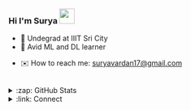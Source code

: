 ### Hi I'm Surya <img src="https://raw.githubusercontent.com/MartinHeinz/MartinHeinz/master/wave.gif" width="30px">

- 🔭 Undegrad at IIIT Sri City
- 🌱 Avid ML and DL learner
<!-- - 📃 [My Resume](https://surya1701.github.io/) -->
- ✉️ How to reach me: [suryavardan17@gmail.com](mailto:suryavardan17@gmail.com)

<br />

<details>
  <summary>:zap: GitHub Stats</summary>

  [![Github stats](https://github-readme-stats.vercel.app/api?username=surya1701&theme=radical&hide=issues&count_private=true&show_icons=true)](https://github.com/surya1701/)
  <br/>
   [![Repo Card](https://github-readme-stats.vercel.app/api/pin/?username=surya1701&repo=surya1701.github.io&theme=radical&show_owner=true)](https://github.com/surya1701/surya1701.github.io/)
</details>

<details>
  <summary>:link: Connect</summary>
  <br/>
  <img width="10px"><img/>
    <a href="https://www.instagram.com/sure_yeah17/"><img src="https://www.freepnglogos.com/uploads/instagram-icon-png/instagram-icon-suzem-limited-make-known-20.png" width="30px"><img/></a>
  <img width="10px"><img/>
    <a href="https://www.linkedin.com/in/suryavardan-suresh-9116511a0/"><img src="https://cdn4.iconfinder.com/data/icons/social-messaging-ui-color-shapes-2-free/128/social-linkedin-circle-512.png" width="30px"><img/></a>
</details>
